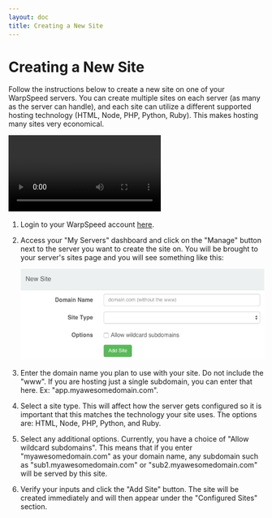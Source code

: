 ```yaml
---
layout: doc
title: Creating a New Site
---
```


# Creating a New Site

Follow the instructions below to create a new site on one of your WarpSpeed servers. You can create multiple sites on each server (as many as the server can handle), and each site can utilize a different supported hosting technology (HTML, Node, PHP, Python, Ruby). This makes hosting many sites very economical.

<video src="http://warpspeedio.s3.amazonaws.com/ws_site_create.mp4" controls preload="auto" height="auto"></video>

1. Login to your WarpSpeed account [here](https://warpspeed.io/login).
1. Access your "My Servers" dashboard and click on the "Manage" button next to the server you want to create the site on. You will be brought to your server's sites page and you will see something like this:

	![](/v1/img/create_site.png)

1. Enter the domain name you plan to use with your site. Do not include the "www". If you are hosting just a single subdomain, you can enter that here. Ex: "app.myawesomedomain.com".
1. Select a site type. This will affect how the server gets configured so it is important that this matches the technology your site uses. The options are: HTML, Node, PHP, Python, and Ruby.
1. Select any additional options. Currently, you have a choice of "Allow wildcard subdomains". This means that if you enter "myawesomedomain.com" as your domain name, any subdomain such as "sub1.myawesomedomain.com" or "sub2.myawesomedomain.com" will be served by this site.
1. Verify your inputs and click the "Add Site" button. The site will be created immediately and will then appear under the "Configured Sites" section.
